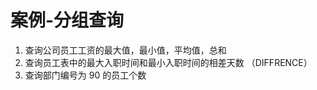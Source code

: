 # 案例-分组查询

1. 查询公司员工工资的最大值，最小值，平均值，总和
2. 查询员工表中的最大入职时间和最小入职时间的相差天数 （DIFFRENCE）
3. 查询部门编号为 90 的员工个数


